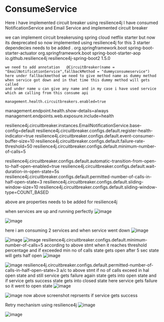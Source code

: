 # ConsumeService

Here i have implemented circuit breaker using resilience4j
I have consumed NotificationService and Email Service and implemented circuit breaker

we can implement circuit breakerusing spring cloud netflix starter but now its deeprecated so now implemented using resilience4j
for this 3 starter dependecies needs to be added .
<dependency>
			<groupId>org.springframework.boot</groupId>
			<artifactId>spring-boot-starter-actuator</artifactId>
		</dependency>
		<dependency>
			<groupId>org.springframework.boot</groupId>
			<artifactId>spring-boot-starter-aop</artifactId>
		</dependency>
		<dependency>
			<groupId>io.github.resilience4j</groupId>
			<artifactId>resilience4j-spring-boot2</artifactId>
			<version>1.5.0</version>
		</dependency>
    
    
    we need to add annotation 	@CircuitBreaker(name = "EmailNotificationService",fallbackMethod = "dummyconsumeservice") 
    here under fallbackmethod we need to give method name as dummy method when service got down and in that time this dummy method will gets called
    and under name u can give any name and in my case i have used service which am calling from this consume api
    
    management.health.circuitbreakers.enabled=true
management.endpoint.health.show-details=always
management.endpoints.web.exposure.include=health

resilience4j.circuitbreaker.instances.EmailNotificationService.base-config=default
resilience4j.circuitbreaker.configs.default.register-health-indicator=true
resilience4j.circuitbreaker.configs.default.event-consumer-buffer-size=10
resilience4j.circuitbreaker.configs.default.failure-rate-threshold=50
resilience4j.circuitbreaker.configs.default.minimum-number-of-calls=5

resilience4j.circuitbreaker.configs.default.automatic-transition-from-open-to-half-open-enabled=true
resilience4j.circuitbreaker.configs.default.wait-duration-in-open-state=5s
resilience4j.circuitbreaker.configs.default.permitted-number-of-calls-in-half-open-state=3
resilience4j.circuitbreaker.configs.default.sliding-window-size=10
resilience4j.circuitbreaker.configs.default.sliding-window-type=COUNT_BASED

above are properties needs to be added for resilience4j 

when services are up and running perfectly 
![image](https://user-images.githubusercontent.com/115841974/207441357-61a74903-e631-405e-a8c2-810b7db82aac.png)

![image](https://user-images.githubusercontent.com/115841974/207441794-1401d6e4-8b6a-4da5-9490-b8e09d9e02f2.png)


here i am consuming 2 services and when service went down 
![image](https://user-images.githubusercontent.com/115841974/207441881-adf4675e-bdcc-4f2c-9918-a11787ee0b75.png)

![image](https://user-images.githubusercontent.com/115841974/207441987-2ee0651f-4d7c-47d3-89ad-7de58dab8f01.png)
![image](https://user-images.githubusercontent.com/115841974/207442139-fe70f7d1-764d-4c9c-b534-1316b907a5ae.png)
resilience4j.circuitbreaker.configs.default.minimum-number-of-calls=5
 according to above stmt when it reaches threshold percentage and if exceeded min no of calls state gets open after 5 sec state will gets half open 
 ![image](https://user-images.githubusercontent.com/115841974/207442418-5f96c865-e207-44a3-ba3b-aae1458c03d0.png)

![image](https://user-images.githubusercontent.com/115841974/207442490-d655bc75-a621-4b9b-9e98-f461cd957c70.png)
resilience4j.circuitbreaker.configs.default.permitted-number-of-calls-in-half-open-state=3
a/c to above stmt if no of calls exceed in hal open state and still service gets failure again state gets into open state and if service gets success state gets into closed state 
here service gets failure so it went to open state
![image](https://user-images.githubusercontent.com/115841974/207442819-4e0275ce-73f0-4d3c-a856-836b3f1a571d.png)

![image](https://user-images.githubusercontent.com/115841974/207443001-adcdf2c1-b688-4b6d-9977-38aed72ea9c2.png)
now above screenshot reprsents if service gets success

Retry mechanism using resilience4j
![image](https://user-images.githubusercontent.com/115841974/207457845-a993aeab-af84-477c-9092-03f0cf931475.png)

![image](https://user-images.githubusercontent.com/115841974/207457919-be41b637-7d71-4800-99dc-4e2281fbeb5a.png)


